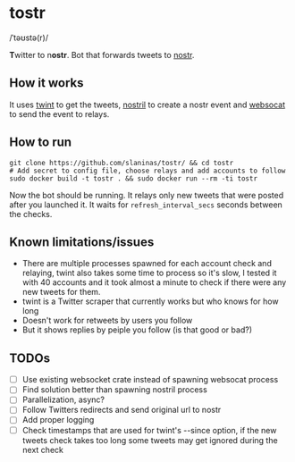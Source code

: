 # tostr
/ˈtəʊstə(r)/

**T**witter to n**ostr**.
Bot that forwards tweets to [nostr](https://github.com/nostr-protocol/nostr).


## How it works
It uses [twint](https://github.com/minamotorin/twint.git) to get the tweets,
[nostril](https://github.com/jb55/nostril) to create a nostr event and [websocat](https://github.com/vi/websocat.git) to send the event to relays.

## How to run
```
git clone https://github.com/slaninas/tostr/ && cd tostr
# Add secret to config file, choose relays and add accounts to follow
sudo docker build -t tostr . && sudo docker run --rm -ti tostr
```
Now the bot should be running. It relays only new tweets that were posted
after you launched it. It waits for `refresh_interval_secs` seconds between the checks.


## Known limitations/issues
- There are multiple processes spawned for each account check and relaying, twint also takes some time to process so it's slow,
I tested it with 40 accounts and it took almost a minute to check if there were any new tweets for them.
- twint is a Twitter scraper that currently works but who knows for how long
- Doesn't work for retweets by users you follow
- But it shows replies by peiple you follow (is that good or bad?)

## TODOs
- [ ] Use existing websocket crate instead of spawning websocat process
- [ ] Find solution better than spawning nostril process
- [ ] Parallelization, async?
- [ ] Follow Twitters redirects and send original url to nostr
- [ ] Add proper logging
- [ ] Check timestamps that are used for twint's --since option, if the new tweets check takes too long some tweets may get ignored during the next check
